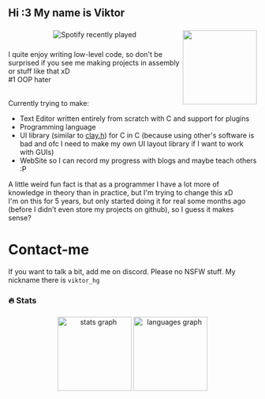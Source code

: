 <h2 align="left">Hi :3 My name is Viktor</h2>

###

<img align="right" height="150" src="https://i.imgflip.com/65efzo.gif"  />

###

<div align="center">
  <img src="https://spotify-recently-played-readme.vercel.app/api?user=jq13qdvkim950loabet2gl43t" alt="Spotify recently played"  />
</div>

###

I quite enjoy writing low-level code, so don't be surprised if you see me making projects in assembly or stuff like that xD
<br/>
#1 OOP hater
<br/><br/>

Currently trying to make:
  * Text Editor written entirely from scratch with C and support for plugins
  * Programming language
  * UI library (similar to [clay.h](github.com/nicbarker/clay/blob/main/clay.h)) for C in C (because using other's software is bad and ofc I need to make my own UI layout library if I want to work with GUIs)
  * WebSite so I can record my progress with blogs and maybe teach others :P

A little weird fun fact is that as a programmer I have a lot more of knowledge in theory than in practice, but I'm trying to change this xD
<br/>
I'm on this for 5 years, but only started doing it for real some months ago (before I didn't even store my projects on github), so I guess it makes sense? 

# Contact-me

If you want to talk a bit, add me on discord. Please no NSFW stuff. My nickname there is `viktor_hg`

###

<h3 align="left">🔥 Stats </h3>

###

<div align="center">
  <img src="https://github-readme-stats.vercel.app/api?username=Viktor95801&hide_title=false&hide_rank=false&show_icons=true&include_all_commits=true&count_private=true&disable_animations=false&theme=dracula&locale=en&hide_border=false" height="150" alt="stats graph"  />
  <img src="https://github-readme-stats.vercel.app/api/top-langs?username=Viktor95801&locale=en&hide_title=false&layout=compact&card_width=320&langs_count=5&theme=dracula&hide_border=false" height="150" alt="languages graph"  />
</div>

